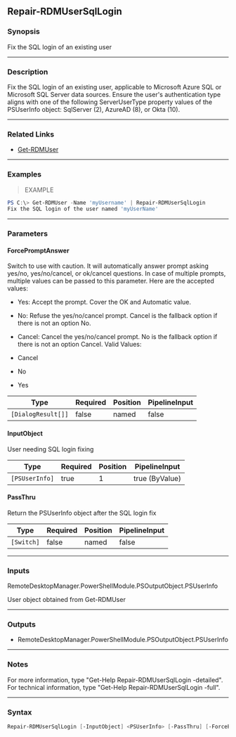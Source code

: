 Repair-RDMUserSqlLogin
----------------------

### Synopsis
Fix the SQL login of an existing user

---

### Description

Fix the SQL login of an existing user, applicable to Microsoft Azure SQL or Microsoft SQL Server data sources. Ensure the user's authentication type aligns with one of the following ServerUserType property values of the PSUserInfo object: SqlServer (2), AzureAD (8), or Okta (10).

---

### Related Links
* [Get-RDMUser](Get-RDMUser)

---

### Examples
> EXAMPLE

```PowerShell
PS C:\> Get-RDMUser -Name 'myUsername' | Repair-RDMUserSqlLogin
Fix the SQL login of the user named 'myUserName'
```

---

### Parameters
#### **ForcePromptAnswer**
Switch to use with caution. It will automatically answer prompt asking yes/no, yes/no/cancel, or ok/cancel questions. In case of multiple prompts, multiple values can be passed to this parameter. Here are the accepted values:
* Yes: Accept the prompt. Cover the OK and Automatic value.
* No: Refuse the yes/no/cancel prompt. Cancel is the fallback option if there is not an option No.
* Cancel: Cancel the yes/no/cancel prompt. No is the fallback option if there is not an option Cancel.
Valid Values:

* Cancel
* No
* Yes

|Type              |Required|Position|PipelineInput|
|------------------|--------|--------|-------------|
|`[DialogResult[]]`|false   |named   |false        |

#### **InputObject**
User needing SQL login fixing

|Type          |Required|Position|PipelineInput |
|--------------|--------|--------|--------------|
|`[PSUserInfo]`|true    |1       |true (ByValue)|

#### **PassThru**
Return the PSUserInfo object after the SQL login fix

|Type      |Required|Position|PipelineInput|
|----------|--------|--------|-------------|
|`[Switch]`|false   |named   |false        |

---

### Inputs
RemoteDesktopManager.PowerShellModule.PSOutputObject.PSUserInfo

User object obtained from Get-RDMUser

---

### Outputs
* RemoteDesktopManager.PowerShellModule.PSOutputObject.PSUserInfo

---

### Notes
For more information, type "Get-Help Repair-RDMUserSqlLogin -detailed". For technical information, type "Get-Help Repair-RDMUserSqlLogin -full".

---

### Syntax
```PowerShell
Repair-RDMUserSqlLogin [-InputObject] <PSUserInfo> [-PassThru] [-ForcePromptAnswer <Cancel | No | Yes>] [<CommonParameters>]
```
